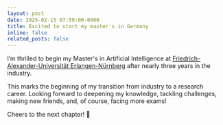 ```yaml
---
layout: post
date: 2025-02-15 07:59:00-0400
title: Excited to start my master's in Germany
inline: false
related_posts: false
---
```


I’m thrilled to begin my Master's in Artificial Intelligence at [Friedrich-Alexander-Universität Erlangen-Nürnberg](https://www.fau.eu/) after nearly three years in the industry.  

This marks the beginning of my transition from industry to a research career. Looking forward to deepening my knowledge, tackling challenges, making new friends, and, of course, facing more exams!  

Cheers to the next chapter! 🎉  
